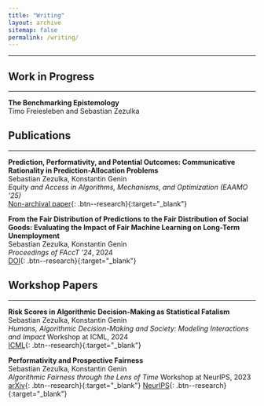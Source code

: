 ```yaml
---
title: "Writing"
layout: archive
sitemap: false
permalink: /writing/
---
```


---

## Work in Progress
---
**The Benchmarking Epistemology** \
Timo Freiesleben and Sebastian Zezulka 

## Publications
---
**Prediction, Performativity, and Potential Outcomes: Communicative Rationality in Prediction-Allocation Problems** \
Sebastian Zezulka, Konstantin Genin \
*Equity and Access in Algorithms, Mechanisms, and Optimization (EAAMO ’25)* \
[Non-archival paper](https://conference.eaamo.org/conference_information/accepted_papers/papers/prediction_performativity_and_potential_outcomes.pdf){: .btn--research}{:target="_blank"}

**From the Fair Distribution of Predictions to the Fair Distribution of Social Goods: Evaluating the Impact of Fair Machine Learning on Long-Term Unemployment** \
Sebastian Zezulka, Konstantin Genin \
*Proceedings of FAccT '24*, 2024 \
[DOI](https://doi.org/10.1145/3630106.3659020){: .btn--research}{:target="_blank"}


## Workshop Papers
---
**Risk Scores in Algorithmic Decision-Making as Statistical Fatalism** \
Sebastian Zezulka, Konstantin Genin \
*Humans, Algorithmic Decision-Making and Society: Modeling Interactions and Impact* Workshop at ICML, 2024 \
[ICML](https://icml.cc/virtual/2024/38206){: .btn--research}{:target="_blank"}

**Performativity and Prospective Fairness** \
Sebastian Zezulka, Konstantin Genin \
*Algorithmic Fairness through the Lens of Time* Workshop at NeurIPS, 2023 \
[arXiv](https://doi.org/10.48550/arXiv.2310.08349){: .btn--research}{:target="_blank"} [NeurIPS](https://neurips.cc/virtual/2023/77769){: .btn--research}{:target="_blank"}



